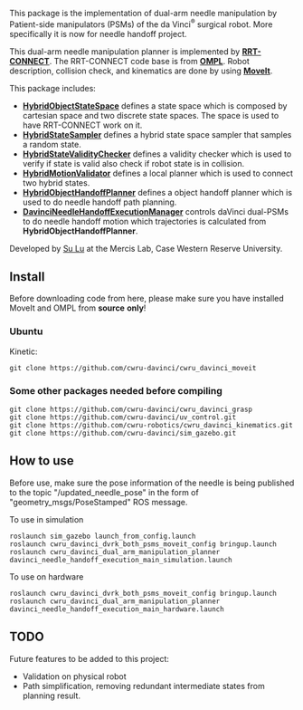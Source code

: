 This package is the implementation of dual-arm needle manipulation by Patient-side manipulators (PSMs) of the da Vinci<sup>&reg;</sup> surgical robot. More specifically it is now for needle handoff project.

This dual-arm needle manipulation planner is implemented by [**RRT-CONNECT**](https://www.cs.cmu.edu/afs/cs/academic/class/15494-s14/readings/kuffner_icra2000.pdf). The RRT-CONNECT code base is from [**OMPL**](https://ompl.kavrakilab.org/). Robot description, collision check, and kinematics are done by using [**MoveIt**](https://moveit.ros.org/).

This package includes:

  - [**HybridObjectStateSpace**](https://github.com/cwru-davinci/cwru_davinci_moveit/blob/e795114ebeb192d5bb612ea680586cf373dcf74f/cwru_davinci_moveit_planners/cwru_davinci_dual_arm_manipulation_planner/dual_arm_manipulation_planner_interface/include/dual_arm_manipulation_planner_interface/parameterization/hybrid_object_state_space.h#L98)
defines a state space which is composed by cartesian space and two discrete state spaces. The space is used to have RRT-CONNECT work on it.
  - [**HybridStateSampler**](https://github.com/lusu8892/cwru_davinci_moveit/blob/e795114ebeb192d5bb612ea680586cf373dcf74f/cwru_davinci_moveit_planners/cwru_davinci_dual_arm_manipulation_planner/dual_arm_manipulation_planner_interface/include/dual_arm_manipulation_planner_interface/parameterization/hybrid_object_state_space.h#L67)
defines a hybrid state space sampler that samples a random state.
  - [**HybridStateValidityChecker**](https://github.com/lusu8892/cwru_davinci_moveit/blob/e795114ebeb192d5bb612ea680586cf373dcf74f/cwru_davinci_moveit_planners/cwru_davinci_dual_arm_manipulation_planner/dual_arm_manipulation_planner_interface/include/dual_arm_manipulation_planner_interface/hybrid_state_validity_checker.h#L58)
defines a validity checker which is used to verify if state is valid also check if robot state is in collision.
  - [**HybridMotionValidator**](https://github.com/lusu8892/cwru_davinci_moveit/blob/e795114ebeb192d5bb612ea680586cf373dcf74f/cwru_davinci_moveit_planners/cwru_davinci_dual_arm_manipulation_planner/dual_arm_manipulation_planner_interface/include/dual_arm_manipulation_planner_interface/hybrid_motion_validator.h#L54)
defines a local planner which is used to connect two hybrid states.
  - [**HybridObjectHandoffPlanner**](https://github.com/lusu8892/cwru_davinci_moveit/blob/e795114ebeb192d5bb612ea680586cf373dcf74f/cwru_davinci_moveit_planners/cwru_davinci_dual_arm_manipulation_planner/dual_arm_manipulation_planner_interface/include/dual_arm_manipulation_planner_interface/hybrid_object_handoff_planner.h#L71)
defines a object handoff planner which is used to do needle handoff path planning.
  - [**DavinciNeedleHandoffExecutionManager**](https://github.com/lusu8892/cwru_davinci_moveit/blob/e795114ebeb192d5bb612ea680586cf373dcf74f/cwru_davinci_moveit_planners/cwru_davinci_dual_arm_manipulation_planner/dual_arm_manipulation_planner_interface/include/dual_arm_manipulation_planner_interface/davinci_needle_handoff_execution_manager.h#L52)
controls daVinci dual-PSMs to do needle handoff motion which trajectories is calculated from **HybridObjectHandoffPlanner**.

Developed by [Su Lu](https://github.com/lusu8892/) at the Mercis Lab, Case Western Reserve University.

## Install
Before downloading code from here, please make sure you have installed MoveIt and OMPL from **source** **only**!

### Ubuntu
Kinetic:
```
git clone https://github.com/cwru-davinci/cwru_davinci_moveit
```

### Some other packages needed before compiling
```
git clone https://github.com/cwru-davinci/cwru_davinci_grasp
git clone https://github.com/cwru-davinci/uv_control.git
git clone https://github.com/cwru-robotics/cwru_davinci_kinematics.git
git clone https://github.com/cwru-davinci/sim_gazebo.git
```

## How to use
Before use, make sure the pose information of the needle is being published to the topic "/updated_needle_pose" in the form of "geometry_msgs/PoseStamped" ROS message.

To use in simulation
```
roslaunch sim_gazebo launch_from_config.launch
roslaunch cwru_davinci_dvrk_both_psms_moveit_config bringup.launch
roslaunch cwru_davinci_dual_arm_manipulation_planner davinci_needle_handoff_execution_main_simulation.launch
```

To use on hardware
```
roslaunch cwru_davinci_dvrk_both_psms_moveit_config bringup.launch
roslaunch cwru_davinci_dual_arm_manipulation_planner davinci_needle_handoff_execution_main_hardware.launch
```

## TODO
Future features to be added to this project:

 - Validation on physical robot
 - Path simplification, removing redundant intermediate states from planning result.
